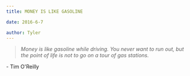```yaml
---
title: MONEY IS LIKE GASOLINE

date: 2016-6-7

author: Tyler
---
```


> _Money is like gasoline while driving. You never want to run out, but the point of life is not to go on a tour of gas stations._

\- Tim O\'Reilly
